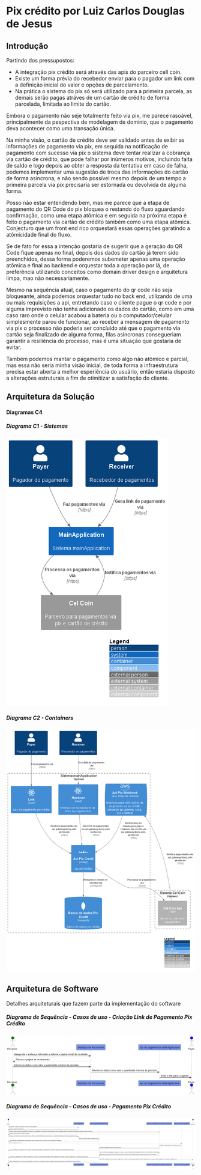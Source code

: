 # Pix crédito por Luiz Carlos Douglas de Jesus

## Introdução

Partindo dos pressupostos:

- A integração pix crédito será através das apis do parceiro cell coin.
- Existe um forma prévia do recebedor enviar para o pagador um link com a definição inicial do valor e opções de parcelamento.
- Na prática o sistema do pix só será utilizado para a primeira parcela, as demais serão pagas atráves de um cartão de crédito de forma parcelada, limitada ao limite do cartão.

Embora o pagamento não seje totalmente feito via pix, me parece rasoável, principalmente da pespectiva de modelagem de domínio, que o pagamento deva acontecer como uma transação única.

Na minha visão, o cartão de crédito deve ser validado antes de exibir as informações de pagamento via pix, em sequida na notificação de pagamento com sucesso via pix o sistema deve tentar realizar a cobrança via cartão de crédito, que pode falhar por inúmeros motivos, incluindo falta de saldo e logo depois ao obter a resposta da tentativa em caso de falha, podemos
implementar uma sugestão de troca das informações do cartão de forma asincrona, e não sendo possível mesmo depois de um tempo a primeira parcela via pix precisaria ser estornada ou devolvida de alguma forma.

Posso não estar entendendo bem, mas me parece que a etapa de pagamento do QR Code do pix bloquea o restando do fluxo aguardando confirmação, como uma etapa atômica e em seguida na próxima etapa é feito o pagamento via cartão de crédito também como uma etapa atômica.
Conjecturo que um front end rico orquestará essas operações garatindo a atômicidade final do fluxo.

Se de fato for essa a intenção gostaria de sugerir que a geração do QR Code fique apenas no
final, depois dos dados do cartão já terem sido preenchidos, dessa forma poderemos subemeter apenas uma operação atômica e final ao backend e orquestar toda a operação por lá, de preferência utilizando conceitos como domain driver design e arquitetura limpa, mao não necessariamente.

Mesmo na sequência atual, caso o pagamento do qr code não seja bloqueante, ainda podemos orquestar tudo no back end, utilizando de uma ou mais requisições a api, entretando caso o cliente pague o qr code e por alguma imprevisto não tenha adicionado os dados do cartão, como em uma caso raro onde o celular acabou a bateria ou o computador/celular simplesmente parou de funcionar, ao receber a mensagem de pagamento via pix o processo não poderia ser concluido até que o pagamento via cartão seja finalizado de alguma forma, filas asincronas consegueriam garantir a resiliência do processo, mas é uma situação que gostaria de evitar.

Também podemos mantar o pagamento como algo não atômico e parcial, mas essa não seria minha visão inicial, de toda forma a infraestrutura precisa estar aberta a melhor esperiência do usuário, então estaria disposto a alterações estruturais a fim de otimitizar a satisfação do cliente.

## Arquitetura da Solução

<!-- ### Índice

- [C4](#c4)
- [UML](#uml)
  - [Diagramas de Sequencia](#sequência)
- [BPMN](#bpmn) -->

#### Diagramas C4

##### Diagrama C1 - Sistemas

![C1](out/c4/diagram-c1-context/diagram-c1-context.png)

##### Diagrama C2 - Containers

![C2](out/c4/diagram-c2-container/diagram-c2-container.png)

## Arquitetura de Software

Detalhes arquiteturais que fazem parte da implementação do software

##### Diagrama de Sequência - Casos de uso - Criação Link de Pagamento Pix Crédito

![Sequencia](out/uml/diagram-uml-sequence-receiver/diagram-uml-sequence-receiver.png)

##### Diagrama de Sequência - Casos de uso - Pagamento Pix Crédito

![Sequencia](out/uml/diagram-uml-sequence-payer/diagram-uml-sequence-payer.png)

<!--
### Modelos de Domínio de Negócio

#### Contextos Delimitados

![Contexto X](out/domain/bounded-context/bounded-context.png) -->

<!-- #### Mapa de Contextos

![Contexto X](out/domain/context-map/context-map.png) -->

<!-- ### Modelos de Schemas de Base de Dados

Sugiro a utilização de uma obordagem de persistencia de agregados, dessa forma para cada agragado sera mapeada uma collection no mongodb com praticamente a mesma estrutura, apensa sera adicionado a data de criação e alteração que não serão necessariamente mapeadas para a estrutura de domínio. -->

<!-- ## Arquitetura de Software - Pix Credit Front End

Arquiterura da implementação do front end Pix Credit

## Arquitetura?

### Índice

- [Personas](#personas)
- [Uso do Pix Crédito](#uso-do-pix-crédito)
  - [Uso do crédito](#uso-do-crédito)
  - [Pagamento da fatura](#pagamento-da-fatura)
  - [Saque do dinheiro](#saque-do-dinheiro)
- [Aprovação de crédito](#aprovação-de-crédito)
- [Riscos para a _issuer_](#riscos-para-a-issuer)

### Observações

issuer de crédito
customer de uma transação
o shopper de um customer
seller de uma transação -->
